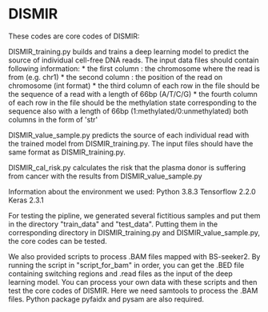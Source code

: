 # DISMIR
These codes are core codes of DISMIR:

DISMIR_training.py builds and trains a deep learning model to predict the source of individual cell-free DNA reads. The input data files should contain following information:
    * the first column : the chromosome where the read is from (e.g. chr1)
    * the second column : the position of the read on chromosome (int format)
    * the third column of each row in the file should be the sequence of a read with a length of 66bp (A/T/C/G)
    * the fourth column of each row in the file should be the methylation state corresponding to the sequence also with a length of 66bp (1:methylated/0:unmethylated) both columns in the form of 'str'
    
DISMIR_value_sample.py predicts the source of each individual read with the trained model from DISMIR_training.py. The input files should have the same format as DISMIR_training.py.

DISMIR_cal_risk.py calculates the risk that the plasma donor is suffering from cancer with the results from DISMIR_value_sample.py

Information about the environment we used:
Python 3.8.3
Tensorflow 2.2.0
Keras 2.3.1


For testing the pipline, we generated several fictitious samples and put them in the directory "train_data" and "test_data". Putting them in the corresponding directory in DISMIR_training.py and DISMIR_value_sample.py, the core codes can be tested.

We also provided scripts to process .BAM files mapped with BS-seeker2. By running the script in "script_for_bam" in order, you can get the .BED file containing switching regions and .read files as the input of the deep learning model. You can process your own data with these scripts and then test the core codes of DISMIR. Here we need samtools to process the .BAM files. Python package pyfaidx and pysam are also required.
